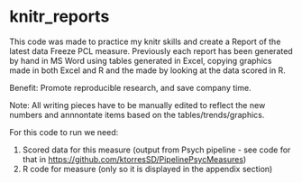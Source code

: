 # knitr_reports

This code was made to practice my knitr skills and create a Report of the latest data Freeze PCL measure.
Previously each report has been generated by hand in MS Word using tables generated in Excel, 
copying graphics made in both Excel and R and the made by looking at the data scored in R.

Benefit: Promote reproducible research, and save company time.

Note: All writing pieces have to be manually edited to reflect the new numbers and 
annnontate items based on the tables/trends/graphics.

For this code to run we need:

1) Scored data for this measure (output from Psych pipeline - see code for that in https://github.com/ktorresSD/PipelinePsycMeasures)
2) R code for measure (only so it is displayed in the appendix section)
